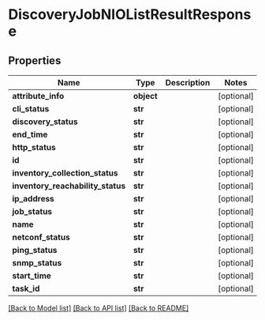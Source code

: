 # DiscoveryJobNIOListResultResponse

## Properties
Name | Type | Description | Notes
------------ | ------------- | ------------- | -------------
**attribute_info** | **object** |  | [optional] 
**cli_status** | **str** |  | [optional] 
**discovery_status** | **str** |  | [optional] 
**end_time** | **str** |  | [optional] 
**http_status** | **str** |  | [optional] 
**id** | **str** |  | [optional] 
**inventory_collection_status** | **str** |  | [optional] 
**inventory_reachability_status** | **str** |  | [optional] 
**ip_address** | **str** |  | [optional] 
**job_status** | **str** |  | [optional] 
**name** | **str** |  | [optional] 
**netconf_status** | **str** |  | [optional] 
**ping_status** | **str** |  | [optional] 
**snmp_status** | **str** |  | [optional] 
**start_time** | **str** |  | [optional] 
**task_id** | **str** |  | [optional] 

[[Back to Model list]](../README.md#documentation-for-models) [[Back to API list]](../README.md#documentation-for-api-endpoints) [[Back to README]](../README.md)


